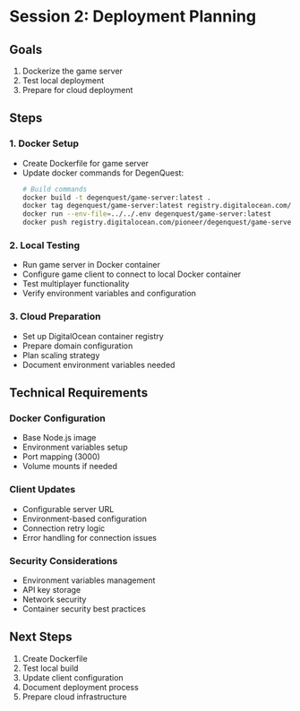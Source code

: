 # Session 2: Deployment Planning

## Goals
1. Dockerize the game server
2. Test local deployment
3. Prepare for cloud deployment

## Steps

### 1. Docker Setup
- Create Dockerfile for game server
- Update docker commands for DegenQuest:
  ```bash
  # Build commands
  docker build -t degenquest/game-server:latest .
  docker tag degenquest/game-server:latest registry.digitalocean.com/pioneer/degenquest/game-server:latest
  docker run --env-file=../../.env degenquest/game-server:latest
  docker push registry.digitalocean.com/pioneer/degenquest/game-server:latest
  ```

### 2. Local Testing
- Run game server in Docker container
- Configure game client to connect to local Docker container
- Test multiplayer functionality
- Verify environment variables and configuration

### 3. Cloud Preparation
- Set up DigitalOcean container registry
- Prepare domain configuration
- Plan scaling strategy
- Document environment variables needed

## Technical Requirements

### Docker Configuration
- Base Node.js image
- Environment variables setup
- Port mapping (3000)
- Volume mounts if needed

### Client Updates
- Configurable server URL
- Environment-based configuration
- Connection retry logic
- Error handling for connection issues

### Security Considerations
- Environment variables management
- API key storage
- Network security
- Container security best practices

## Next Steps
1. Create Dockerfile
2. Test local build
3. Update client configuration
4. Document deployment process
5. Prepare cloud infrastructure 